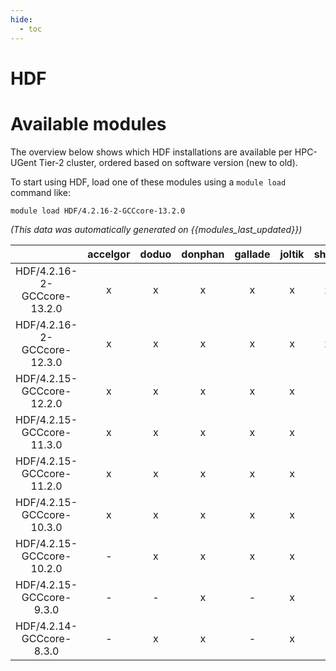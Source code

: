 ```yaml
---
hide:
  - toc
---
```


HDF
===

# Available modules


The overview below shows which HDF installations are available per HPC-UGent Tier-2 cluster, ordered based on software version (new to old).

To start using HDF, load one of these modules using a `module load` command like:

```shell
module load HDF/4.2.16-2-GCCcore-13.2.0
```

*(This data was automatically generated on {{modules_last_updated}})*  

| |accelgor|doduo|donphan|gallade|joltik|shinx|skitty|
| :---: | :---: | :---: | :---: | :---: | :---: | :---: | :---: |
|HDF/4.2.16-2-GCCcore-13.2.0|x|x|x|x|x|x|x|
|HDF/4.2.16-2-GCCcore-12.3.0|x|x|x|x|x|x|x|
|HDF/4.2.15-GCCcore-12.2.0|x|x|x|x|x|-|-|
|HDF/4.2.15-GCCcore-11.3.0|x|x|x|x|x|-|-|
|HDF/4.2.15-GCCcore-11.2.0|x|x|x|x|x|-|-|
|HDF/4.2.15-GCCcore-10.3.0|x|x|x|x|x|-|-|
|HDF/4.2.15-GCCcore-10.2.0|-|x|x|x|x|-|-|
|HDF/4.2.15-GCCcore-9.3.0|-|-|x|-|x|-|-|
|HDF/4.2.14-GCCcore-8.3.0|-|x|x|-|x|-|-|
